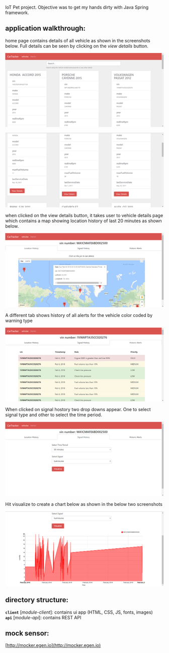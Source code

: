 IoT Pet project. Objective was to get my hands dirty with Java Spring framework.

## application walkthrough:
home page contains details of all vehicle as shown in the screenshots below. Full details can be seen by clicking on the *view details* button.

![Image](client/App/Resources/screenshots/vehicle_details1.png "ss1")

![Image](client/App/Resources/screenshots/vehicle_details2.png "ss2")

when clicked on the view details button, it takes user to vehicle details page which contains a map showing location history of last 20 minutes as shown below.

![Image](client/App/Resources/screenshots/location_map_v_2.png "ss3")

A different tab shows history of all alerts for the vehicle color coded by warning type

![Image](client/App/Resources/screenshots/alert_table_v_2.png "ss4")

When clicked on signal hostory two drop downs appear. One to select signal type and other to select the time period. 

![Image](client/App/Resources/screenshots/history_signal.png "ss5")

Hit visualize to create a chart below as shown in the below two screenshots

![Image](client/App/Resources/screenshots/history_signal_visualization.png "ss6")

## directory structure:

**`client`** [*module-client*]: contains ui app (HTML, CSS, JS, fonts, images)      
**`api`** [*module-api*]: contains REST API

## mock sensor: 
[http://mocker.egen.io](http://mocker.egen.io)
